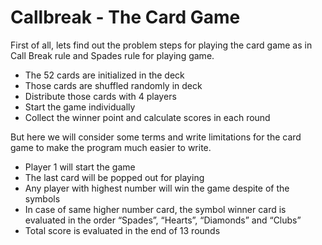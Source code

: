 # Callbreak - The Card Game

First of all, lets find out the problem steps for playing the card game as in Call Break rule and Spades rule for playing game.

- The 52 cards are initialized in the deck
- Those cards are shuffled randomly in deck
- Distribute those cards with 4 players
- Start the game individually
- Collect the winner point and calculate scores in each round


But here we will consider some terms and write limitations for the card game to make the program much easier to write.

- Player 1 will start the game
- The last card will be popped out for playing
- Any player with highest number will win the game despite of the symbols
- In case of same higher number card, the symbol winner card is evaluated in the order “Spades”, “Hearts”, “Diamonds” and “Clubs”
- Total score is evaluated in the end of 13 rounds

